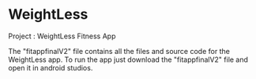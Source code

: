 # WeightLess
Project : WeightLess Fitness App

The "fitappfinalV2" file contains all the files and source code for the WeightLess app. To run the app just download the "fitappfinalV2" file and open it in android studios.
